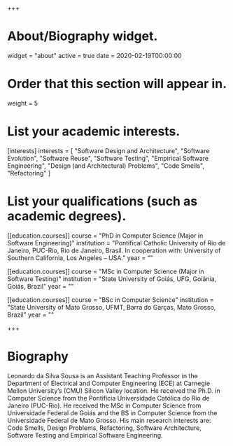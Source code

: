 +++
# About/Biography widget.
widget = "about"
active = true
date = 2020-02-19T00:00:00

# Order that this section will appear in.
weight = 5

# List your academic interests.
[interests]
  interests = [
    "Software Design and Architecture",
    "Software Evolution",
    "Software Reuse",
    "Software Testing",
    "Empirical Software Engineering",
    "Design (and Architectural) Problems",
    "Code Smells",
    "Refactoring"
  ]

# List your qualifications (such as academic degrees).
[[education.courses]]
  course = "PhD in Computer Science (Major in Software Engineering)"
  institution = "Pontifical Catholic University of Rio de Janeiro, PUC-Rio, Rio de Janeiro, Brasil. In cooperation with: University of Southern California, Los Angeles – USA."
  year = ""

[[education.courses]]
  course = "MSc in Computer Science (Major in Software Testing)"
  institution = "State University of Goiás, UFG, Goiânia, Goiás, Brazil"
  year = ""

[[education.courses]]
  course = "BSc in Computer Science"
  institution = "State University of Mato Grosso, UFMT, Barra do Garças, Mato Grosso, Brazil"
  year = ""
 
+++

# Biography

Leonardo da Silva Sousa is an Assistant Teaching Professor in the Department of Electrical and Computer Engineering (ECE) at Carnegie Mellon University’s (CMU) Silicon Valley location. He received the Ph.D. in Computer Science from the Pontifícia Universidade Católica do Rio de Janeiro (PUC-Rio). He received the MSc in Computer Science from Universidade Federal de Goiás and the BS in Computer Science from the Universidade Federal de Mato Grosso. His main research interests are: Code Smells, Design Problems, Refactoring, Software Architecture, Software Testing and Empirical Software Engineering.

